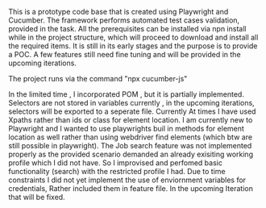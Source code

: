 This is a prototype code base that is created using Playwright and Cucumber.
The framework performs automated test cases validation, provided in the task.
All the prerequisites can be installed via npn install while in the project structure, which will proceed to download and install all the required items.
It is still in its early stages and the purpose is to provide a POC. A few features still need fine tuning and will be provided in the upcoming iterations.

The project runs via the command "npx cucumber-js"

In the limited time , I incorporated POM , but it is partially implemented. 
Selectors are not stored in variables currently , in the upcoming iterations, selectors will be exported to a seperate file.
Currently At times I have used Xpaths rather than ids or class for element location. I am currently new to Playwright and I wanted to use playwrights buil in methods for element location as well rather than using webdriver find elements (which btw are still possible in playwright).
The Job search feature was not implemented properly as the provided scenario demanded an already exisiting working profile which I did not have. So I improvised and perfomed basic functionality (search) with the restricted profile I had.
Due to time constraints I did not yet implement the use of enviornment variables for credentials, Rather included them in feature file. In the upcoming Iteration that will be fixed.